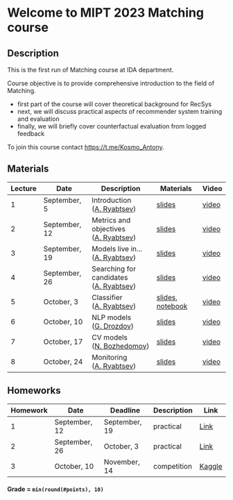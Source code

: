 # Welcome to MIPT 2023 Matching course

## Description
This is the first run of Matching course at IDA department.

Course objective is to provide comprehensive introduction to the field of Matching.

- first part of the course will cover theoretical background for RecSys
- next, we will discuss practical aspects of recommender system training and evaluation
- finally, we will briefly cover counterfactual evaluation from logged feedback

To join this course contact https://t.me/Kosmo_Antony.

## Materials

| Lecture | Date | Description | Materials                                                              | Video                                                 |
|---------|------|-------------|---------------------------------------------------------------------|-------------------------------------------------------|
| 1 | September, 5 | Introduction <br /> ([A. Ryabtsev](https://github.com/shashist)) | [slides](week_01_introduction/matching_lecture_01.pdf)                     | [video](https://www.youtube.com/watch?v=jlw86T4U4hs)  |
| 2 | September, 12 | Metrics and objectives <br /> ([A. Ryabtsev](https://github.com/shashist)) | [slides](week_02_neighbourhood_based/rs_lecture02.pdf)              | [video](https://www.youtube.com/watch?v=TJ90kd4pQ3E)  |
| 3 | September, 19 | Models live in... <br /> ([A. Ryabtsev](https://github.com/monkey0head)) | [slides](week_03_matrix_factorization/rs_lecture03.pdf)             | [video](https://www.youtube.com/watch?v=CTaPrTf89Xc)  |
| 4 | September, 26 | Searching for candidates <br /> ([A. Ryabtsev](https://github.com/monkey0head)) | [slides](week_04_hybrid/rs_lecture04.pdf)                           | [video](https://www.youtube.com/watch?v=tQS_RKgm9o0)  |
| 5 | October, 3 | Classifier <br /> ([A. Ryabtsev](https://github.com/monkey0head)) | [slides](week_05_multi-stage/rs_lecture05.pdf), [notebook](week_05_multi-stage/recsys_intro_2023.ipynb) | [video](https://www.youtube.com/watch?v=-wyl08Z_foA)  |
| 6 | October, 10 | NLP models <br /> ([G. Drozdov](https://github.com/shashist)) | [slides](week_06_neural_recommenders/rs_lecture06.pdf) |  [video](https://www.youtube.com/watch?v=v5QHslJGoHc) |
| 7 | October, 17 | CV models <br /> ([N. Bozhedomov](https://github.com/shashist)) |[slides](week_07_bandits/rs_lecture07.pdf) | [video](https://www.youtube.com/watch?v=8EfKHNDBoyA) |
| 8 | October, 24 | Monitoring <br /> ([A. Ryabtsev](https://github.com/shashist)) | [slides](week_08_counterfactual/rs_lecture08.pdf) | [video](https://www.youtube.com/watch?v=pxlp87ya-eQ)|



## Homeworks

| Homework | Date       | Deadline          | Description | Link                                  |
|---------|------------|-------------------|--------|---------------------------------------|
| 1 | September, 12 | September, 19 | practical | [Link](homeworks/hw_01/rs_hw01.ipynb) |
| 2 | September, 26  | October, 3 | practical | [Link](homeworks/hw_03/rs_hw3.pdf) |
| 3 | October, 10 | November, 14 | competition | [Kaggle](https://www.kaggle.com/t/0800f2ae2090444b9ec0a4c70a293905) |

#### Grade = `min(round(#points), 10)`

